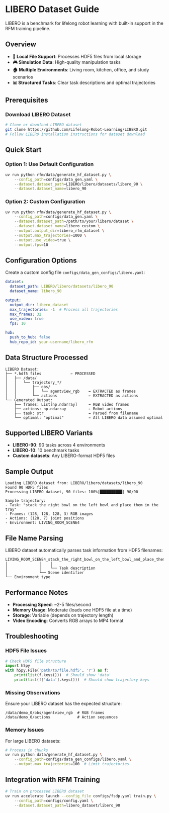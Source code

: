 # LIBERO Dataset Guide

LIBERO is a benchmark for lifelong robot learning with built-in support in the RFM training pipeline.

## Overview

- **📁 Local File Support**: Processes HDF5 files from local storage
- **🎮 Simulation Data**: High-quality manipulation tasks
- **🏠 Multiple Environments**: Living room, kitchen, office, and study scenarios
- **📊 Structured Tasks**: Clear task descriptions and optimal trajectories

## Prerequisites

### Download LIBERO Dataset
```bash
# Clone or download LIBERO dataset
git clone https://github.com/Lifelong-Robot-Learning/LIBERO.git
# Follow LIBERO installation instructions for dataset download
```

## Quick Start

### Option 1: Use Default Configuration
```bash
uv run python rfm/data/generate_hf_dataset.py \
    --config_path=configs/data_gen.yaml \
    --dataset.dataset_path=LIBERO/libero/datasets/libero_90 \
    --dataset.dataset_name=libero_90
```

### Option 2: Custom Configuration
```bash
uv run python rfm/data/generate_hf_dataset.py \
    --config_path=configs/data_gen.yaml \
    --dataset.dataset_path=/path/to/your/libero/dataset \
    --dataset.dataset_name=libero_custom \
    --output.output_dir=libero_rfm_dataset \
    --output.max_trajectories=1000 \
    --output.use_video=true \
    --output.fps=10
```

## Configuration Options

Create a custom config file `configs/data_gen_configs/libero.yaml`:

```yaml
dataset:
  dataset_path: LIBERO/libero/datasets/libero_90
  dataset_name: libero_90

output:
  output_dir: libero_dataset
  max_trajectories: -1  # Process all trajectories
  max_frames: 32
  use_video: true
  fps: 10

hub:
  push_to_hub: false
  hub_repo_id: your-username/libero_rfm
```

## Data Structure Processed

```
LIBERO Dataset:
├── *.hdf5 files             ← PROCESSED
│   ├── /data/
│   │   └── trajectory_*/
│   │       ├── obs/
│   │       │   └── agentview_rgb    ← EXTRACTED as frames
│   │       └── actions              ← EXTRACTED as actions
└── Generated Output:
    ├── frames: List[np.ndarray]     ← RGB video frames
    ├── actions: np.ndarray          ← Robot actions
    ├── task: str                    ← Parsed from filename
    └── optimal: "optimal"           ← All LIBERO data assumed optimal
```

## Supported LIBERO Variants

- **LIBERO-90**: 90 tasks across 4 environments
- **LIBERO-10**: 10 benchmark tasks
- **Custom datasets**: Any LIBERO-format HDF5 files

## Sample Output

```
Loading LIBERO dataset from: LIBERO/libero/datasets/libero_90
Found 90 HDF5 files
Processing LIBERO dataset, 90 files: 100%|██████████| 90/90

Sample trajectory:
- Task: "stack the right bowl on the left bowl and place them in the tray"
- Frames: (128, 128, 128, 3) RGB images
- Actions: (128, 7) joint positions
- Environment: LIVING_ROOM_SCENE4
```

## File Name Parsing

LIBERO dataset automatically parses task information from HDF5 filenames:

```
LIVING_ROOM_SCENE4_stack_the_right_bowl_on_the_left_bowl_and_place_them_in_the_tray.hdf5
│              │    │
│              │    └── Task description
│              └── Scene identifier  
└── Environment type
```

## Performance Notes

- **Processing Speed**: ~2-5 files/second
- **Memory Usage**: Moderate (loads one HDF5 file at a time)
- **Storage**: Variable (depends on trajectory length)
- **Video Encoding**: Converts RGB arrays to MP4 format

## Troubleshooting

### HDF5 File Issues
```python
# Check HDF5 file structure
import h5py
with h5py.File('path/to/file.hdf5', 'r') as f:
    print(list(f.keys()))  # Should show 'data'
    print(list(f['data'].keys()))  # Should show trajectory keys
```

### Missing Observations
Ensure your LIBERO dataset has the expected structure:
```
/data/demo_0/obs/agentview_rgb  # RGB frames
/data/demo_0/actions            # Action sequences
```

### Memory Issues
For large LIBERO datasets:
```bash
# Process in chunks
uv run python data/generate_hf_dataset.py \
    --config_path=configs/data_gen_configs/libero.yaml \
    --output.max_trajectories=100  # Limit trajectories
```

## Integration with RFM Training

```bash
# Train on processed LIBERO dataset
uv run accelerate launch --config_file configs/fsdp.yaml train.py \
    --config_path=configs/config.yaml \
    --dataset.dataset_path=libero_dataset/libero_90
```